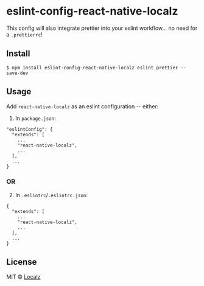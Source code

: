 # eslint-config-react-native-localz

This config will also integrate prettier into your eslint workflow... no need for a `.prettierrc`!

## Install

```
$ npm install eslint-config-react-native-localz eslint prettier --save-dev
```

## Usage

Add `react-native-localz` as an eslint configuration -- either:

1. In `package.json`: 

```
"eslintConfig": {
  "extends": [
    ...
    "react-native-localz",
    ...
  ],
  ...
}
```

### OR


2. In `.eslintrc`/`.eslintrc.json`:

```
{
  "extends": [
    ...
    "react-native-localz",
    ...
  ],
  ...
}
```

## License

MIT © [Localz](https://localz.com)